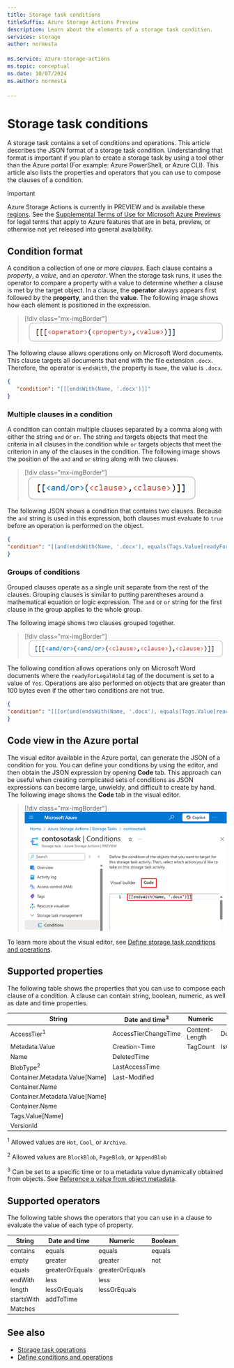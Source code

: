```yaml
---
title: Storage task conditions
titleSuffix: Azure Storage Actions Preview
description: Learn about the elements of a storage task condition.
services: storage
author: normesta

ms.service: azure-storage-actions
ms.topic: conceptual
ms.date: 10/07/2024
ms.author: normesta

---
```


# Storage task conditions

A storage task contains a set of conditions and operations. This article describes the JSON format of a storage task condition.  Understanding that format is important if you plan to create a storage task by using a tool other than the Azure portal (For example: Azure PowerShell, or Azure CLI). This article also lists the properties and operators that you can use to compose the clauses of a condition.  

> [!IMPORTANT]
> Azure Storage Actions is currently in PREVIEW and is available these [regions](../overview.md#supported-regions).
> See the [Supplemental Terms of Use for Microsoft Azure Previews](https://azure.microsoft.com/support/legal/preview-supplemental-terms/) for legal terms that apply to Azure features that are in beta, preview, or otherwise not yet released into general availability.

## Condition format

A condition a collection of one or more _clauses_. Each clause contains a _property_, a _value_, and an _operator_. When the storage task runs, it uses the operator to compare a property with a value to determine whether a clause is met by the target object. In a clause, the **operator** always appears first followed by the **property**, and then the **value**. The following image shows how each element is positioned in the expression.

> [!div class="mx-imgBorder"]
> ![Format of a simple condition with an operator, property, and value.](../media/storage-tasks/storage-task-conditions/storage-task-conditions-condition-format-basic.png)

The following clause allows operations only on Microsoft Word documents. This clause targets all documents that end with the file extension `.docx`. Therefore, the operator is `endsWith`, the property is `Name`, the value is `.docx`. 

```json
{
   "condition": "[[[endsWith(Name, '.docx')]]"
}
```

### Multiple clauses in a condition

A condition can contain multiple clauses separated by a comma along with either the string `and` or `or`. The string `and` targets objects that meet the criteria in all clauses in the condition while `or` targets objects that meet the criterion in any of the clauses in the condition. The following image shows the position of the `and` and `or` string along with two clauses.

> [!div class="mx-imgBorder"]
> ![Format of a condition that contains two clauses.](../media/storage-tasks/storage-task-conditions/storage-task-conditions-condition-format-multiple.png)

The following JSON shows a condition that contains two clauses. Because the `and` string is used in this expression, both clauses must evaluate to `true` before an operation is performed on the object. 

```json
{
"condition": "[[and(endsWith(Name, '.docx'), equals(Tags.Value[readyForLegalHold], 'Yes'))]]"
}
```

### Groups of conditions

Grouped clauses operate as a single unit separate from the rest of the clauses. Grouping clauses is similar to putting parentheses around a mathematical equation or logic expression. The `and` or `or` string for the first clause in the group applies to the whole group.

 The following image shows two clauses grouped together.

> [!div class="mx-imgBorder"]
> ![Format of a condition that contains two clauses grouped together.](../media/storage-tasks/storage-task-conditions/storage-task-conditions-condition-format-groups.png)

The following condition allows operations only on Microsoft Word documents where the `readyForLegalHold` tag of the document is set to a value of `Yes`. Operations are also performed on objects that are greater than 100 bytes even if the other two conditions are not true.

```json
{
"condition": "[[[or(and(endsWith(Name, '.docx'), equals(Tags.Value[readyForLegalHold], 'Yes')), greater(Content-Length, '100'))]]"
}
```

## Code view in the Azure portal

The visual editor available in the Azure portal, can generate the JSON of a condition for you. You can define your conditions by using the editor, and then obtain the JSON expression by opening **Code** tab. This approach can be useful when creating complicated sets of conditions as JSON expressions can become large, unwieldy, and difficult to create by hand. The following image shows the **Code** tab in the visual editor.

> [!div class="mx-imgBorder"]
> ![Screenshot of the condition JSON as it appears in the Code tab of the visual designer.](../media/storage-tasks/storage-task-conditions/storage-task-conditions-code-tab.png)

To learn more about the visual editor, see [Define storage task conditions and operations](storage-task-conditions-operations-edit.md).

## Supported properties

The following table shows the properties that you can use to compose each clause of a condition. A clause can contain string, boolean, numeric, as well as date and time properties.

| String                         | Date and time<sup>3</sup> | Numeric        | Boolean          |
|--------------------------------|---------------------------|----------------|------------------|
| AccessTier<sup>1</sup>         | AccessTierChangeTime      | Content-Length | Deleted          |
| Metadata.Value                 | Creation-Time             | TagCount       | IsCurrentVersion |
| Name                           | DeletedTime               |                |                  |
| BlobType<sup>2</sup>           | LastAccessTime            |                |                  |
| Container.Metadata.Value[Name] | Last-Modified             |                |                  |
| Container.Name                 |                           |                |                  |
| Container.Metadata.Value[Name] |                           |                |                  |
| Container.Name                 |                           |                |                  |
| Tags.Value[Name]               |                           |                |                  |
| VersionId                      |                           |                |                  |

<sup>1</sup>    Allowed values are `Hot`, `Cool`, or `Archive`.

<sup>2</sup>    Allowed values are `BlockBlob`, `PageBlob`, or `AppendBlob`

<sup>3</sup>    Can be set to a specific time or to a metadata value dynamically obtained from objects. See [Reference a value from object metadata](storage-task-conditions-operations-edit.md#reference-a-value-from-object-metadata).

## Supported operators

The following table shows the operators that you can use in a clause to evaluate the value of each type of property.

| String | Date and time | Numeric | Boolean |
|---|---|---|---|
| contains | equals |equals | equals |
| empty | greater | greater | not |
| equals | greaterOrEquals |greaterOrEquals ||
| endWith | less | less ||
| length | lessOrEquals | lessOrEquals ||
| startsWith | addToTime | ||
| Matches |  | ||

## See also

- [Storage task operations](storage-task-operations.md)
- [Define conditions and operations](storage-task-conditions-operations-edit.md)
